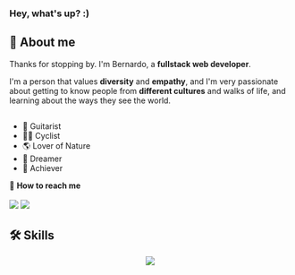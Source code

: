 ### Hey, what's up? :)

<h2>🌌 About me</h2>

Thanks for stopping by. I'm Bernardo, a **fullstack web developer**. 

I'm a person that values **diversity** and **empathy**, and I'm very passionate about getting to know people from **different cultures** and walks of life, and learning about the ways they see the world. 

## <!-- [Take a look at some of my projects hosted on GitHub Pages!](https://herr-berna.github.io/) -->

<ul>
  <li>🎸 Guitarist</li>
  <li>🚴🏼 Cyclist</li>
  <li>🌎 Lover of Nature</li>
  <li>🌟 Dreamer</li>
  <li>🏹 Achiever</li>
</ul>

🦉 **How to reach me** <br> <br>
<a href="mailto:herr_berna@protonmail.com" target="_blank" ><img src="https://img.shields.io/badge/ProtonMail-8B89CC?style=for-the-badge&logo=protonmail&logoColor=white"></a> 
<a href="https://www.linkedin.com/in/bernherr/" target="_blank" ><img src="https://img.shields.io/badge/LinkedIn-0077B5?style=for-the-badge&logo=linkedin&logoColor=white"></a>

</div>

<h2>🛠 Skills</h2>
<p align="center">
  <a href="https://skillicons.dev">
    <img src="https://skillicons.dev/icons?i=angular,ts,js,html,css,sass,node,express,npm" />
  </a>
</p>
